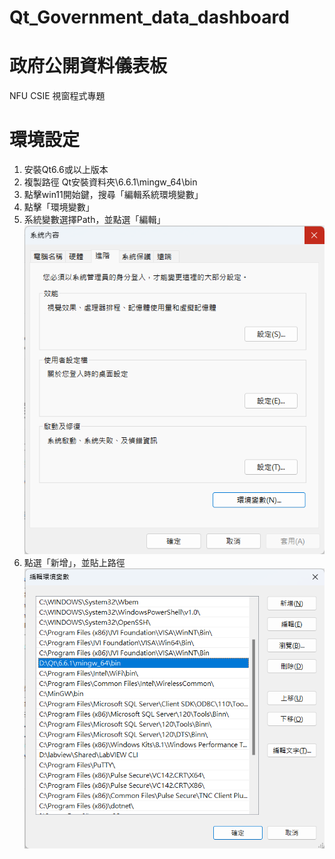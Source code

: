# Qt_Government_data_dashboard
# 政府公開資料儀表板
NFU CSIE 視窗程式專題
# 環境設定
1. 安裝Qt6.6或以上版本
2. 複製路徑 Qt安裝資料夾\6.6.1\mingw_64\bin
3. 點擊win11開始鍵，搜尋「編輯系統環境變數」
4. 點擊「環境變數」
5. 系統變數選擇Path，並點選「編輯」
![](https://github.com/joshu0601/Qt_Government_data_dashboard/blob/main/pic/%E7%B3%BB%E7%B5%B1%E5%85%A7%E5%AE%B9.png)
6. 點選「新增」，並貼上路徑
![](https://github.com/joshu0601/Qt_Government_data_dashboard/blob/main/pic/%E6%96%B0%E5%A2%9E%E7%92%B0%E5%A2%83%E8%AE%8A%E6%95%B8.png)
